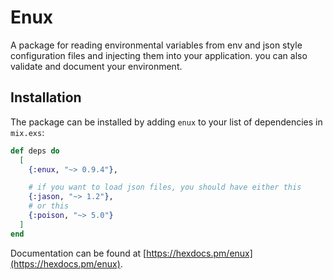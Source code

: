# Enux

A package for reading environmental variables from env and json style configuration files and injecting them into your application.
you can also validate and document your environment.

## Installation

The package can be installed by adding `enux` to your list of dependencies in `mix.exs`:

```elixir
def deps do
  [
    {:enux, "~> 0.9.4"},

    # if you want to load json files, you should have either this
    {:jason, "~> 1.2"},
    # or this
    {:poison, "~> 5.0"}
  ]
end
```

Documentation can be found at [https://hexdocs.pm/enux](https://hexdocs.pm/enux).
